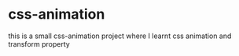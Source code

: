 # css-animation
this is a small css-animation project where I learnt css animation and transform property
